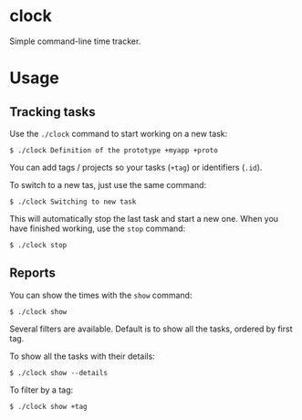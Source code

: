 # clock

Simple command-line time tracker.

# Usage

## Tracking tasks

Use the `./clock` command to start working on a new task:

```
$ ./clock Definition of the prototype +myapp +proto
```

You can add tags / projects so your tasks (`+tag`) or identifiers (`.id`).

To switch to a new tas, just use the same command:

```
$ ./clock Switching to new task
```

This will automatically stop the last task and start a new one. When you have finished working, use the `stop` command:

```
$ ./clock stop
```

## Reports

You can show the times with the `show` command:

```
$ ./clock show
```

Several filters are available. Default is to show all the tasks, ordered by first tag.

To show all the tasks with their details:

```
$ ./clock show --details
```

To filter by a tag:

```
$ ./clock show +tag
```

